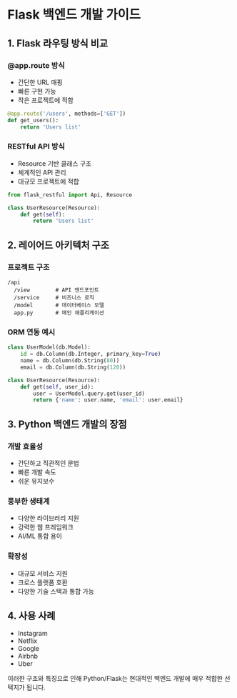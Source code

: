 # Flask 백엔드 개발 가이드

## 1. Flask 라우팅 방식 비교

### @app.route 방식

- 간단한 URL 매핑
- 빠른 구현 가능
- 작은 프로젝트에 적합

```python
@app.route('/users', methods=['GET'])
def get_users():
    return 'Users list'
```

### RESTful API 방식

- Resource 기반 클래스 구조
- 체계적인 API 관리
- 대규모 프로젝트에 적합

```python
from flask_restful import Api, Resource

class UserResource(Resource):
    def get(self):
        return 'Users list'
```

## 2. 레이어드 아키텍처 구조

### 프로젝트 구조

```
/api
  /view        # API 엔드포인트
  /service     # 비즈니스 로직
  /model       # 데이터베이스 모델
  app.py       # 메인 애플리케이션
```

### ORM 연동 예시

```python
class UserModel(db.Model):
    id = db.Column(db.Integer, primary_key=True)
    name = db.Column(db.String(80))
    email = db.Column(db.String(120))

class UserResource(Resource):
    def get(self, user_id):
        user = UserModel.query.get(user_id)
        return {'name': user.name, 'email': user.email}
```

## 3. Python 백엔드 개발의 장점

### 개발 효율성

- 간단하고 직관적인 문법
- 빠른 개발 속도
- 쉬운 유지보수

### 풍부한 생태계

- 다양한 라이브러리 지원
- 강력한 웹 프레임워크
- AI/ML 통합 용이

### 확장성

- 대규모 서비스 지원
- 크로스 플랫폼 호환
- 다양한 기술 스택과 통합 가능

## 4. 사용 사례

- Instagram
- Netflix
- Google
- Airbnb
- Uber

이러한 구조와 특징으로 인해 Python/Flask는 현대적인 백엔드 개발에 매우 적합한 선택지가 됩니다.